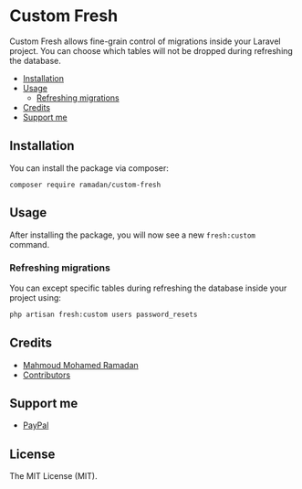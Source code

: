 # Custom Fresh

Custom Fresh allows fine-grain control of migrations inside your Laravel project. You can choose which tables will not be dropped during refreshing the database.

- [Installation](#installation)
- [Usage](#usage)
  - [Refreshing migrations](#refreshing-migrations)
- [Credits](#credits)
- [Support me](#support-me)

## Installation

You can install the package via composer:

```SHELL
composer require ramadan/custom-fresh
```

## Usage

After installing the package, you will now see a new `fresh:custom` command.

### Refreshing migrations

You can except specific tables during refreshing the database inside your project using:

```BASH
php artisan fresh:custom users password_resets
```

## Credits

- [Mahmoud Mohamed Ramadan](https://github.com/mahmoudmohamedramadan)
- [Contributors](https://github.com/mahmoudmohamedramadan/custom-fresh/graphs/contributors)

## Support me

- [PayPal](https://www.paypal.com/paypalme/ramadanpaid)

## License

The MIT License (MIT).

